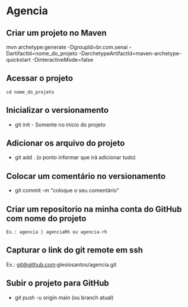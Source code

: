 # Agencia

## Criar um projeto no Maven
 mvn archetype:generate -DgroupId=br.com.senai -DartifactId=nome_do_projeto -DarchetypeArtifactId=maven-archetype-quickstart -DinteractiveMode=false

## Acessar o projeto
    cd nome_do_projeto

## Inicializar o versionamento
  -  git init - Somente no inicio do projeto

## Adicionar os arquivo do projeto
  - git add . (o ponto informar que irá adicionar tudo)

## Colocar um comentário no versionamento    
  - git commit -m "coloque o seu comentário"

## Criar um repositorio na minha conta do GitHub com nome do projeto
    Ex.: agencia | agenciaRh ou agencia-rh

## Capturar o link do git remote em ssh
 Ex.: git@github.com:glesiosantos/agencia.git     

## Subir o projeto para GitHub
   - git push -u origin main (ou branch atual)
     